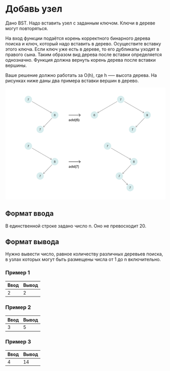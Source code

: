 # Добавь узел

Дано BST. Надо вставить узел с заданным ключом. Ключи в дереве могут повторяться.

На вход функции подаётся корень корректного бинарного дерева поиска и ключ, который надо вставить в дерево. Осуществите
вставку этого ключа. Если ключ уже есть в дереве, то его дубликаты уходят в правого сына. Таким образом вид дерева после 
вставки определяется однозначно. Функция должна вернуть корень дерева после вставки вершины.

Ваше решение должно работать за O(h), где h –— высота дерева. На рисунках ниже даны два примера вставки вершин в дерево.

![Дерево](../../docs/node.png)

## Формат ввода

В единственной строке задано число n. Оно не превосходит 20.

## Формат вывода

Нужно вывести число, равное количеству различных деревьев поиска, в узлах которых могут быть размещены числа от 1 до n 
включительно.

### Пример 1

| Ввод | Вывод |
|------|-------|
| 2    | 2     |

### Пример 2

| Ввод | Вывод |
|------|-------|
| 3    | 5     |

### Пример 3

| Ввод | Вывод |
|------|-------|
| 4    | 14    |